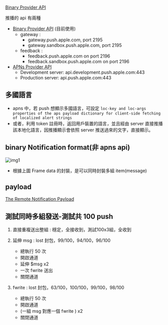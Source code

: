 [Binary Provider API](https://developer.apple.com/library/ios/documentation/NetworkingInternet/Conceptual/RemoteNotificationsPG/Appendixes/BinaryProviderAPI.html)

推播的 api 有兩種

- [Binary Provider API](https://developer.apple.com/library/ios/documentation/NetworkingInternet/Conceptual/RemoteNotificationsPG/Appendixes/BinaryProviderAPI.html) (目前使用) 
	- gateway : 
		- gateway.push.apple.com, port 2195
		- gateway.sandbox.push.apple.com, port 2195
	- feedback : 
		-  feedback.push.apple.com on port 2196
		-  feedback.sandbox.push.apple.com on port 2196  
- [APNs Provider API](https://developer.apple.com/library/ios/documentation/NetworkingInternet/Conceptual/RemoteNotificationsPG/Chapters/APNsProviderAPI.html#//apple_ref/doc/uid/TP40008194-CH101-SW1)
	- Development server: api.development.push.apple.com:443
	- Production server: api.push.apple.com:443


## 多國語言

- apns 中，若 push 想顯示多國語言，可設定 `loc-key and loc-args properties of the aps payload dictionary for client-side fetching of localized alert strings`
- 或者，利用 token 註冊時，返回用戶裝置的語言，並且經由 server 直接推播該本地化語言，因推播顯示會依照 server 推送過來的文字，直接顯示。

## binary Notification format(非 apns api)

![img1](https://developer.apple.com/library/ios/documentation/NetworkingInternet/Conceptual/RemoteNotificationsPG/Art/aps_binary_provider_3_2x.png)

- 根據上圖 Frame data 的封裝，是可以同時封裝多組 item(message)


## payload

[The Remote Notification Payload](https://developer.apple.com/library/ios/documentation/NetworkingInternet/Conceptual/RemoteNotificationsPG/Chapters/TheNotificationPayload.html#//apple_ref/doc/uid/TP40008194-CH107-SW1)

## 測試同時多組發送-測試共 100 push

1. 直接重複送出整組 : 穩定，全接收到，測試100x3組，全收到

2. 延伸 msg : lost 封包，99/100，94/100，96/100
	- 總執行 50 次
	- 開啟通道
	- 延伸 $msg x2
	- 一次 fwrite 送出
	- 關閉通道

3. fwrite : lost 封包，63/100，100/100，99/100，98/100
	- 總執行 50 次
	- 開啟通道
	- (一組 msg 對應一個 fwrite ) x2
	- 關閉通道
 

